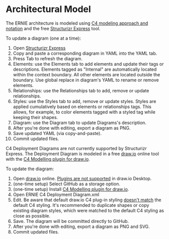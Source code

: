 # Architectural Model #

The ERNIE architecture is modeled using [C4 modeling approach and notation](https://c4model.com) and the free 
[Structurizr Express](https://structurizr.com/express?type=LocalStorage) tool.

To update a diagram (one at a time):
1. Open [Structurizr Express](https://structurizr.com/express?type=LocalStorage)
1. Copy and paste a corresponding diagram in YAML into the YAML tab.
1. Press Tab to refresh the diagram.
1. Elements: use the Elements tab to add elements and update their tags or descriptions. Elements tagged as "Internal"
are automatically located within the context boundary. All other elements are located outside the boundary. Use global 
replace in diagram's YAML to rename or remove elements.
1. Relationships: use the Relationships tab to add, remove or update relationships.
1. Styles: use the Styles tab to add, remove or update styles. Styles are applied cumulatively based on elements or 
relationships tags. This allows, for example, to color elements tagged with a styled tag while keeping their shapes.  
1. Diagram: use the Diagram tab to update Diagrams's description.
1. After you're done with editing, export a diagram as PNG.
1. Save updated YAML (via copy-and-paste). 
1. Commit updated files.

C4 Deployment Diagrams are not currently supported by Structurizr Express. The Deployment Diagram is modeled in
a free [draw.io](http://draw.io) online tool with 
the [C4 Modelling plugin for draw.io](https://github.com/tobiashochguertel/c4-draw.io).

To update the diagram:
1. Open [draw.io](http://draw.io) online. [Plugins are not supported](https://github.com/jgraph/drawio-desktop/issues/7) 
in draw.io Desktop.
1. (one-time setup) Select GitHub as a storage option.   
1. (one-time setup) Install 
[C4 Modelling plugin for draw.io](https://github.com/tobiashochguertel/c4-draw.io).
1. Open ERNIE C4 Deployment Diagram.xml
1. Edit. Be aware that default draw.io C4 plug-in styling 
[doesn't match](https://github.com/tobiashochguertel/c4-draw.io/issues/3) the default C4 styling. It's recommended to 
duplicate shapes or copy existing diagram styles, which were matched to the default C4 styling as close as possible.
1. Save. The diagram will be committed directly to GitHub.    
1. After you're done with editing, export a diagram as PNG and SVG.
1. Commit updated files.
